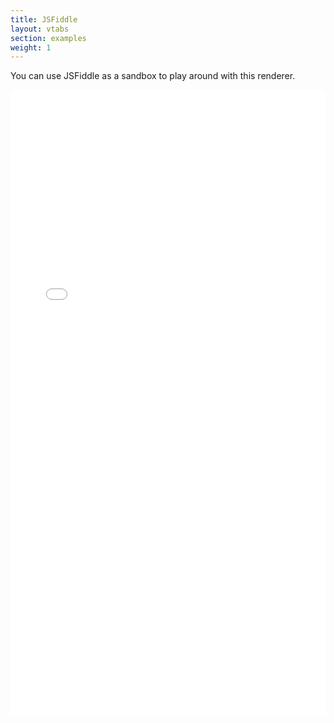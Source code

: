 ```yaml
---
title: JSFiddle
layout: vtabs
section: examples
weight: 1
---
```

You can use JSFiddle as a sandbox to play around with this renderer.

<iframe width="100%" height="1000" src="//jsfiddle.net/travistidwell/v38du9y1/3/embedded/" allowfullscreen="allowfullscreen" frameborder="0"></iframe>
